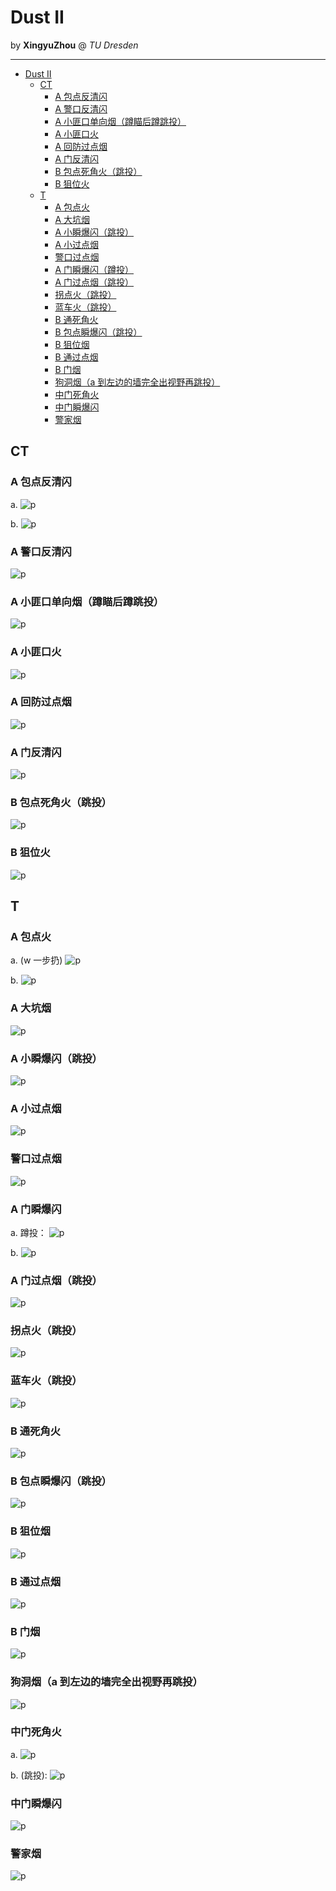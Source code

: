 # Dust II

by **XingyuZhou** @ *TU Dresden*

---

- [Dust II](#dust-ii)
  - [CT](#ct)
    - [A 包点反清闪](#a-包点反清闪)
    - [A 警口反清闪](#a-警口反清闪)
    - [A 小匪口单向烟（蹲瞄后蹲跳投）](#a-小匪口单向烟蹲瞄后蹲跳投)
    - [A 小匪口火](#a-小匪口火)
    - [A 回防过点烟](#a-回防过点烟)
    - [A 门反清闪](#a-门反清闪)
    - [B 包点死角火（跳投）](#b-包点死角火跳投)
    - [B 狙位火](#b-狙位火)
  - [T](#t)
    - [A 包点火](#a-包点火)
    - [A 大坑烟](#a-大坑烟)
    - [A 小瞬爆闪（跳投）](#a-小瞬爆闪跳投)
    - [A 小过点烟](#a-小过点烟)
    - [警口过点烟](#警口过点烟)
    - [A 门瞬爆闪（蹲投）](#a-门瞬爆闪蹲投)
    - [A 门过点烟（跳投）](#a-门过点烟跳投)
    - [拐点火（跳投）](#拐点火跳投)
    - [蓝车火（跳投）](#蓝车火跳投)
    - [B 通死角火](#b-通死角火)
    - [B 包点瞬爆闪（跳投）](#b-包点瞬爆闪跳投)
    - [B 狙位烟](#b-狙位烟)
    - [B 通过点烟](#b-通过点烟)
    - [B 门烟](#b-门烟)
    - [狗洞烟（a 到左边的墙完全出视野再跳投）](#狗洞烟a-到左边的墙完全出视野再跳投)
    - [中门死角火](#中门死角火)
    - [中门瞬爆闪](#中门瞬爆闪)
    - [警家烟](#警家烟)

## CT

### A 包点反清闪

a.
![p](Utilities/DustII/A包点反清闪2.jpg)

b.
![p](Utilities/DustII/A包点反清闪.jpg)

### A 警口反清闪

![p](Utilities/DustII/警口反清闪.jpg)

### A 小匪口单向烟（蹲瞄后蹲跳投）

![p](Utilities/DustII/A小匪口单向烟_蹲瞄蹲跳投.jpg)

### A 小匪口火

![p](Utilities/DustII/A小匪口火.jpg)

### A 回防过点烟

![p](Utilities/DustII/A回防过点烟.jpg)

### A 门反清闪

![p](Utilities/DustII/A门反清闪.jpg)

### B 包点死角火（跳投）

![p](Utilities/DustII/B包点死角火_跳投.jpg)

### B 狙位火

![p](Utilities/DustII/B狙位火.jpg)

## T

### A 包点火

a. (w 一步扔)
![p](Utilities/DustII/A包点火_A小_w一步扔.jpg)

b.
![p](Utilities/DustII/A包点火_警家.jpg)

### A 大坑烟

![p](Utilities/DustII/A大坑烟.jpg)

### A 小瞬爆闪（跳投）

![p](Utilities/DustII/A小楼梯瞬爆闪_跳投.jpg)

### A 小过点烟

![p](Utilities/DustII/A小过点烟.jpg)

### 警口过点烟

![p](Utilities/DustII/警口过点烟_w一步跳投.jpg)

### A 门瞬爆闪

a. 蹲投：
![p](Utilities/DustII/A门瞬爆闪_蹲扔.jpg)

b.
![p](Utilities/DustII/A门自助闪.jpg)

### A 门过点烟（跳投）

![p](Utilities/DustII/A门过点烟_跳投.jpg)

### 拐点火（跳投）

![p](Utilities/DustII/L拐点火_跳投.jpg)

### 蓝车火（跳投）

![p](Utilities/DustII/蓝车火_跳投.jpg)

### B 通死角火

![p](Utilities/DustII/B通死角火.jpg)

### B 包点瞬爆闪（跳投）

![p](Utilities/DustII/B包点瞬爆闪.jpg)

### B 狙位烟

![p](Utilities/DustII/B狙位烟.jpg)

### B 通过点烟

![p](Utilities/DustII/B通过点烟.jpg)

### B 门烟

![p](Utilities/DustII/B门烟.jpg)

### 狗洞烟（a 到左边的墙完全出视野再跳投）

![p](Utilities/DustII/狗洞烟_a到左边墙完全出视野跳投.jpg)

### 中门死角火

a.
![p](Utilities/DustII/中门死角火_跳投.jpg)

b. (跳投):
![p](Utilities/DustII/中门死角火.jpg)

### 中门瞬爆闪

![p](Utilities/DustII/中门瞬爆闪.jpg)

### 警家烟

![p](Utilities/DustII/警家烟.jpg)
